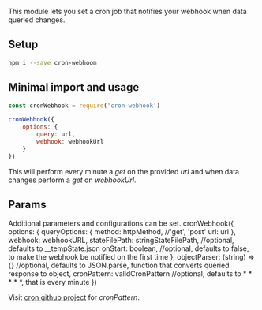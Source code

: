This module lets you set a cron job that notifies your webhook when data queried changes.

## Setup
```sh
npm i --save cron-webhoom
```

## Minimal import and usage
```javascript
const cronWebhook = require('cron-webhook')

cronWebhook({
    options: {
        query: url,
        webhook: webhookUrl
    }
})
```

This will perform every minute a *get* on the provided *url* and when data changes perform a *get* on *webhookUrl*.

## Params
Additional parameters and configurations can be set.
cronWebhook({
    options: {
        queryOptions: {
            method: httpMethod, //'get', 'post'
            url: url
        },
        webhook: webhookURL,
        stateFilePath: stringStateFilePath, //optional, defaults to __tempState.json
        onStart: boolean, //optional, defaults to false, to make the webhook be notified on the first time
    },
    objectParser: (string) => {} //optional, defaults to JSON.parse, function that converts queried response to object,
    cronPattern: validCronPattern //optional, defaults to * * * * *, that is every minute
})

Visit [cron github project](https://www.npmjs.com/package/cron) for *cronPattern*.
